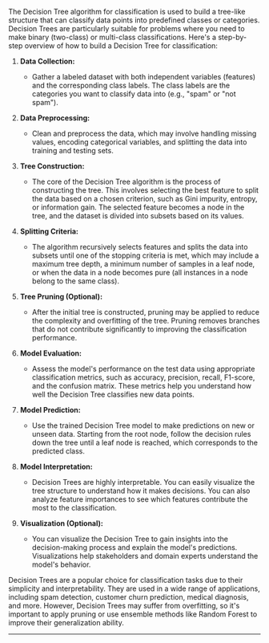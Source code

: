 The Decision Tree algorithm for classification is used to build a tree-like structure that can classify data points into predefined classes or categories. Decision Trees are particularly suitable for problems where you need to make binary (two-class) or multi-class classifications. Here's a step-by-step overview of how to build a Decision Tree for classification:

1. **Data Collection:**
   - Gather a labeled dataset with both independent variables (features) and the corresponding class labels. The class labels are the categories you want to classify data into (e.g., "spam" or "not spam").

2. **Data Preprocessing:**
   - Clean and preprocess the data, which may involve handling missing values, encoding categorical variables, and splitting the data into training and testing sets.

3. **Tree Construction:**
   - The core of the Decision Tree algorithm is the process of constructing the tree. This involves selecting the best feature to split the data based on a chosen criterion, such as Gini impurity, entropy, or information gain. The selected feature becomes a node in the tree, and the dataset is divided into subsets based on its values.

4. **Splitting Criteria:**
   - The algorithm recursively selects features and splits the data into subsets until one of the stopping criteria is met, which may include a maximum tree depth, a minimum number of samples in a leaf node, or when the data in a node becomes pure (all instances in a node belong to the same class).

5. **Tree Pruning (Optional):**
   - After the initial tree is constructed, pruning may be applied to reduce the complexity and overfitting of the tree. Pruning removes branches that do not contribute significantly to improving the classification performance.

6. **Model Evaluation:**
   - Assess the model's performance on the test data using appropriate classification metrics, such as accuracy, precision, recall, F1-score, and the confusion matrix. These metrics help you understand how well the Decision Tree classifies new data points.

7. **Model Prediction:**
   - Use the trained Decision Tree model to make predictions on new or unseen data. Starting from the root node, follow the decision rules down the tree until a leaf node is reached, which corresponds to the predicted class.

8. **Model Interpretation:**
   - Decision Trees are highly interpretable. You can easily visualize the tree structure to understand how it makes decisions. You can also analyze feature importances to see which features contribute the most to the classification.

9. **Visualization (Optional):**
   - You can visualize the Decision Tree to gain insights into the decision-making process and explain the model's predictions. Visualizations help stakeholders and domain experts understand the model's behavior.

Decision Trees are a popular choice for classification tasks due to their simplicity and interpretability. They are used in a wide range of applications, including spam detection, customer churn prediction, medical diagnosis, and more. However, Decision Trees may suffer from overfitting, so it's important to apply pruning or use ensemble methods like Random Forest to improve their generalization ability.

---

